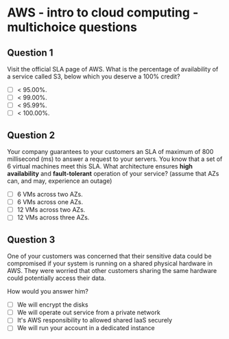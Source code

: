 # AWS - intro to cloud computing - multichoice questions

## Question 1


Visit the official SLA page of AWS. What is the percentage of availability of a service called S3, below which you deserve a 100% credit?

- [ ] < 95.00%.
- [ ] < 99.00%.
- [ ] < 95.99%.
- [ ] < 100.00%.

## Question 2

Your company guarantees to your customers an SLA of maximum of 800 millisecond (ms) to answer a request to your servers.
You know that a set of 6 virtual machines meet this SLA.
What architecture ensures **high availability** and **fault-tolerant** operation of your service? (assume that AZs can, and may, experience an outage)

- [ ] 6 VMs across two AZs.
- [ ] 6 VMs across one AZs.
- [ ] 12 VMs across two AZs.
- [ ] 12 VMs across three AZs.

## Question 3

One of your customers was concerned that their sensitive data could be compromised if your system is running on a shared physical hardware in AWS.
They were worried that other customers sharing the same hardware could potentially access their data.

How would you answer him?

- [ ] We will encrypt the disks
- [ ] We will operate out service from a private network
- [ ] It's AWS responsibility to allowed shared IaaS securely
- [ ] We will run your account in a dedicated instance
